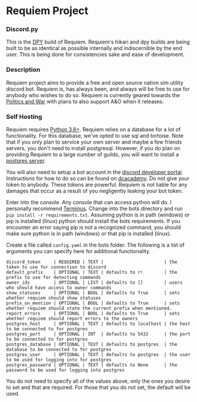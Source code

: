 # Requiem Project

### Discord.py
This is the [DPY](https://discordpy.readthedocs.io/en/latest/) build of Requiem. Requiem's hikari and dpy builds are
being built to be as identical as possible internally and indiscernible by the end user. This is being done for
consistencies sake and ease of development.

### Description
Requiem project aims to provide a free and open source nation sim utility discord bot. Requiem is, has always been, and
always will be free to use for anybody who wishes to do so. Requiem is currently geared towards the [Politics and War](https://politicsandwar.com/)
with plans to also support A&O when it releases.

### Self Hosting
Requiem requires [Python 3.8+](https://www.python.org/). Requiem relies on a database for a lot of functionality. For
this database, we've opted to use sql and tortoise. Note that if you only plan to service your own server and maybe a
few friends servers, you don't need to install postgresql. However, if you do plan on providing Requiem to a large
number of guilds, you will want to install a [postgres server](https://www.postgresql.org/).

You will also need to setup a bot account in the [discord developer portal](https://discord.com/developers/applications).
Instructions for how to do so can be found on [dcacademy](https://dcacademy.gitlab.io/tutorials/starting/making-the-bot.html).
Do not give your token to anybody. These tokens are powerful. Requiem is not liable for any damages that occur as a
result of you negligently leaking your bot token.

Enter into the console. Any console that can access python will do. I personally recommend [Terminus](https://eugeny.github.io/terminus/).
Change into the bots directory and run `pip install -r requirements.txt`. Assuming python is in path (windows) or pip is
installed (linux) python should install the bots requirements. If you encounter an error saying pip is not a recognized
command, you should make sure python is in path (windows) or that pip is installed (linux).

Create a file called `config.yaml` in the bots folder. The following is a list of arguments you can specify here for
additional functionality.
    
    discord_token     | REQUIRED | TEXT |                       | the token to use for connection to discord
    default_prefix    | OPTIONAL | TEXT | defaults to r!        | the prefix to use for detecting commands
    owner_ids         | OPTIONAL | LIST | defaults to []        | users who should have access to owner commands
    show_statuses     | OPTIONAL | BOOL | defaults to True      | sets whether requiem should show statuses
    prefix_on_mention | OPTIONAL | BOOL | defaults to True      | sets whether requiem should state the current prefix when mentioned.
    report_errors     | OPTIONAL | BOOL | defaults to True      | sets whether requiem should report errors to the owners
    postgres_host     | OPTIONAL | TEXT | defaults to localhost | the host to be connected to for postgres
    postgres_port     | OPTIONAL | INT  | defaults to 5432      | the port to be connected to for postgres
    postgres_database | OPTIONAL | TEXT | defaults to postgres  | the database to be connected to for postgres
    postgres_user     | OPTIONAL | TEXT | defaults to postgres  | the user to be used for logging into for postgres
    postgres_password | OPTIONAL | TEXT | defaults to None      | the password to be used for logging into postgres

You do not need to specify all of the values above, only the ones you desire to set and that are required. For those
that you do not set, the default will be used.
